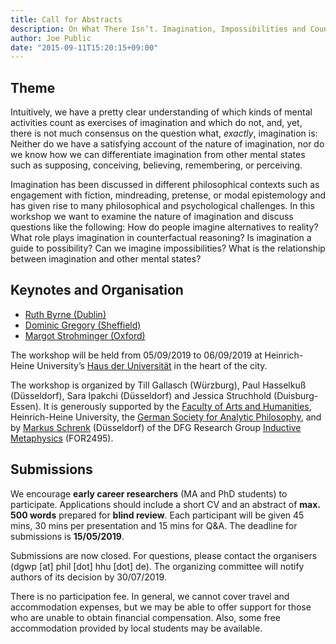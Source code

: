 ```yaml
---
title: Call for Abstracts
description: On What There Isn’t. Imagination, Impossibilities and Counterfactual Reasoning. 5th – 6th September 2019, Heinrich-Heine University Düsseldorf, Germany.
author: Joe Public
date: "2015-09-11T15:20:15+09:00"
---
```


## Theme 
Intuitively, we have a pretty clear understanding of which kinds of mental activities count as exercises of imagination and which do not, and, yet, there is not much consensus on the question what, _exactly_, imagination is: Neither do we have a satisfying account of the nature of imagination, nor do we know how we can differentiate imagination from other mental states such as supposing, conceiving, believing, remembering, or perceiving.

Imagination has been discussed in different philosophical contexts such as engagement with fiction, mindreading, pretense, or modal epistemology and has given rise to many philosophical and psychological challenges. In this workshop we want to examine the nature of imagination and discuss questions like the following: How do people imagine alternatives to reality? What role plays imagination in counterfactual reasoning? Is imagination a guide to possibility? Can we imagine impossibilities? What is the relationship between imagination and other mental states?

## Keynotes and Organisation

- [Ruth Byrne (Dublin)](https://www.tcd.ie/research/profiles/?profile=rmbyrne)
- [Dominic Gregory (Sheffield)](https://www.sheffield.ac.uk/philosophy/staff/profiles/gregory)
- [Margot Strohminger (Oxford)](http://www.margotstrohminger.net/)

The workshop will be held from 05/09/2019 to 06/09/2019 at Heinrich-Heine University’s [Haus der Universität](http://www.hdu.hhu.de/en.html) in the heart of the city.

The workshop is organized by Till Gallasch (Würzburg), Paul Hasselkuß (Düsseldorf), Sara Ipakchi (Düsseldorf) and Jessica Struchhold (Duisburg-Essen). It is generously supported by the [Faculty of Arts and Humanities](http://www.philo.hhu.de/en.html), Heinrich-Heine University, the [German Society for Analytic Philosophy](https://www.gap-im-netz.de/en/), and by [Markus Schrenk](https://www.philosophie.hhu.de/en/staff/philosophy-iii-metaphysics-and-philosophy-of-language/markus-schrenk) (Düsseldorf) of the DFG Research Group [Inductive Metaphysics](https://indmet.weebly.com/) (FOR2495).

## Submissions

We encourage **early career researchers** (MA and PhD students) to participate. Applications should include a short CV and an abstract of **max. 500 words** prepared for **blind review**. Each participant will be given 45 mins, 30 mins per presentation and 15 mins for Q&A. The deadline for submissions is **15/05/2019**.

Submissions are now closed. For questions, please contact the organisers (dgwp [at] phil [dot] hhu [dot] de). The organizing committee will notify authors of its decision by 30/07/2019.

There is no participation fee. In general, we cannot cover travel and accommodation expenses, but we may be able to offer support for those who are unable to obtain financial compensation. Also, some free accommodation provided by local students may be available.